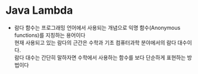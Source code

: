 # Java Lambda
* 람다 함수는 프로그래밍 언어에서 사용되는 개념으로 익명 함수(Anonymous functions)를 지칭하는 용어이다  
현재 사용되고 있는 람다의 근간은 수학과 기초 컴퓨터과학 분야에서의 람다 대수이다.  
람다 대수는 간단히 말하자면 수학에서 사용하는 함수를 보다 단순하게 표현하는 방법이다

